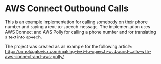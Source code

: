 # AWS Connect Outbound Calls
This is an example implementation for calling somebody on their phone number
and saying a text-to-speech message.
The implementation uses AWS Connect and AWS Polly for calling a phone number 
and for translating a text into speech.

The project was created as an example for the following article: 
https://arnoldgalovics.com/making-text-to-speech-outbound-calls-with-aws-connect-and-aws-polly/

